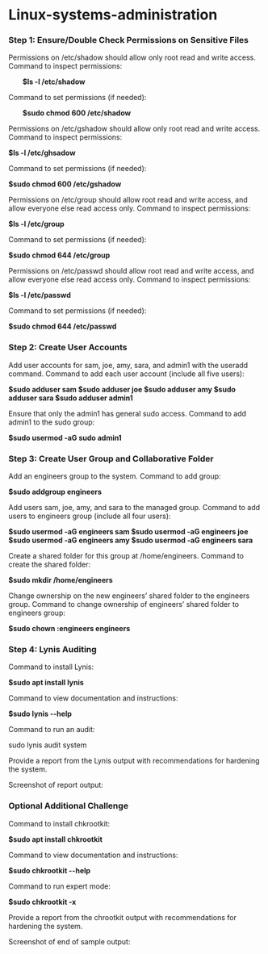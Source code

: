 # Linux-systems-administration
<h3>Step 1: Ensure/Double Check Permissions on Sensitive Files</h3>
Permissions on /etc/shadow should allow only root read and write access.
Command to inspect permissions:

 &emsp;&emsp;**$ls -l /etc/shadow**


Command to set permissions (if needed):

 &emsp;&emsp;**$sudo chmod 600 /etc/shadow**


Permissions on /etc/gshadow should allow only root read and write access.
Command to inspect permissions:

  **$ls -l /etc/ghsadow**


Command to set permissions (if needed):

  **$sudo chmod 600 /etc/gshadow**


Permissions on /etc/group should allow root read and write access, and allow everyone else read access only.
Command to inspect permissions:

  **$ls -l /etc/group**


Command to set permissions (if needed):

  **$sudo chmod 644 /etc/group**


Permissions on /etc/passwd should allow root read and write access, and allow everyone else read access only.
Command to inspect permissions:

  **$ls -l /etc/passwd**


Command to set permissions (if needed):

  **$sudo chmod 644 /etc/passwd**


<h3>Step 2: Create User Accounts</h3>
Add user accounts for sam, joe, amy, sara, and admin1 with the useradd command.
Command to add each user account (include all five users):

  **$sudo adduser sam
  $sudo adduser joe
  $sudo adduser amy
  $sudo adduser sara
  $sudo adduser admin1**


Ensure that only the admin1 has general sudo access.
Command to add admin1 to the sudo group:

  **$sudo usermod -aG sudo admin1**


<h3>Step 3: Create User Group and Collaborative Folder</h3>
Add an engineers group to the system.
Command to add group:

  **$sudo addgroup engineers**


Add users sam, joe, amy, and sara to the managed group.
Command to add users to engineers group (include all four users):

  **$sudo usermod -aG engineers sam
  $sudo usermod -aG engineers joe
  $sudo usermod -aG engineers amy
  $sudo usermod -aG engineers sara**


Create a shared folder for this group at /home/engineers.
Command to create the shared folder:

  **$sudo mkdir /home/engineers**


Change ownership on the new engineers’ shared folder to the engineers group.
Command to change ownership of engineers’ shared folder to engineers group:

  **$sudo chown :engineers engineers**


<h3>Step 4: Lynis Auditing</h3>
Command to install Lynis:

  **$sudo apt install lynis**


Command to view documentation and instructions:

  **$sudo lynis --help**


Command to run an audit:

sudo lynis audit system


Provide a report from the Lynis output with recommendations for hardening the system.

Screenshot of report output:




<h3>Optional Additional Challenge</h3>
Command to install chkrootkit:

  **$sudo apt install chkrootkit**


Command to view documentation and instructions:

  **$sudo chkrootkit --help**


Command to run expert mode:

  **$sudo chkrootkit -x**


Provide a report from the chrootkit output with recommendations for hardening the system.

Screenshot of end of sample output:


